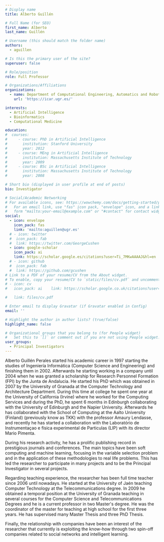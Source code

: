 ```yaml
---
# Display name
title: Alberto Guillén

# Full Name (for SEO)
first_name: Alberto
last_name: Guillén

# Username (this should match the folder name)
authors:
  - aguillen

# Is this the primary user of the site?
superuser: false

# Role/position
role: Full Professor 

# Organizations/Affiliations
organizations:
  - name: Department of Computational Engineering, Automatics and Robotics (University of Granada)
    url: 'https://icar.ugr.es/'

interests:
  - Artificial Intelligence
  - Bioinformatics
  - Computational Medicine

education:
#  courses:
#     - course: PhD in Artificial Intelligence
#       institution: Stanford University
#       year: 2012
#     - course: MEng in Artificial Intelligence
#       institution: Massachusetts Institute of Technology
#       year: 2009
#     - course: BSc in Artificial Intelligence
#       institution: Massachusetts Institute of Technology
#       year: 2008

# Short bio (displayed in user profile at end of posts)
bio: Investigator 

# Social/Academic Networking
# For available icons, see: https://wowchemy.com/docs/getting-started/page-builder/#icons
#   For an email link, use "fas" icon pack, "envelope" icon, and a link in the
#   form "mailto:your-email@example.com" or "#contact" for contact widget.
social:
  - icon: envelope
    icon_pack: fas
    link: 'mailto:aguillen@ugr.es'
  # - icon: twitter
  #  icon_pack: fab
  #  link: https://twitter.com/GeorgeCushen
  - icon: google-scholar
    icon_pack: ai
    link: https://scholar.google.es/citations?user=Ti_7MKwAAAAJ&hl=en
  # - icon: github
  #  icon_pack: fab
  #  link: https://github.com/gcushen
# Link to a PDF of your resume/CV from the About widget.
# To enable, copy your resume/CV to `static/files/cv.pdf` and uncomment the lines below.
# - icon: cv
#   icon_pack: ai    link: https://scholar.google.co.uk/citations?user=sIwtMXoAAAAJ

#   link: files/cv.pdf

# Enter email to display Gravatar (if Gravatar enabled in Config)
email: ''

# Highlight the author in author lists? (true/false)
highlight_name: false

# Organizational groups that you belong to (for People widget)
#   Set this to `[]` or comment out if you are not using People widget.
user_groups:
  - Principal Investigators
---
```

Alberto Guillén Perales started his academic career in 1997 starting the studies of Ingeniería Informática (Computer Science and Engineering) and finishing them in 2002. Afterwards he starting working in a company until 2004 when he was granted a scholarship for Research Personnel Formation (FPI) by the Junta de Andalucia. He started his PhD which was obtained in 2007 by the University of Granada at the Computer Technology and Architecture Department. During this time at college he spent one year at the University of California (Irvine) where he worked for the Computing Services and during the PhD, he spent 6 months in Edinburgh collaborating with the University of Edinburgh and the Napier University. Afterwards he has collaborated with the School of Computing at the Aalto University (Finland) (previously know as TKK) with the professor Amaury Lendasse, and recently he has started a collaboration with the Laboratório de Instrumentaçao e física experimental de Particulas (LIP) with its director Mario Pimenta.

During his research activity, he has a prolific publishing record in prestigious journals and conferences. The main topics have been soft computing and machine learning, focusing in the variable selection problem and in the application of these methodologies to real life problems. This has led the researcher to participate in many projects and to be the Principal Investigator in several projects.

Regarding teaching experience, the researcher has been full time teacher since 2006 until nowadays. He started at the University of Jaén teaching Computer Technology at the Telecommunications degree. In 2009 he obtained a temporal position at the University of Granada teaching in several courses for the Computer Science and Telecommunications Degrees and he is a current professor in two Master's degree. He was the coordinator of the master for teaching at high school for the first three years. He has supervised many Master Thesis and three PhD Thesis.

Finally, the relationship with companies have been an interest of the researcher that currently is exploiting the know-how through two spin-off companies related to social networks and intelligent learning.
